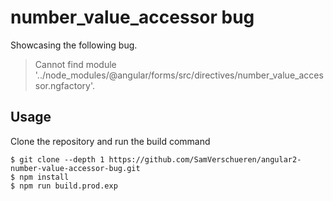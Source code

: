# number_value_accessor bug

Showcasing the following bug.

> Cannot find module '../node_modules/@angular/forms/src/directives/number_value_accessor.ngfactory'.


## Usage

Clone the repository and run the build command

```
$ git clone --depth 1 https://github.com/SamVerschueren/angular2-number-value-accessor-bug.git
$ npm install
$ npm run build.prod.exp
```
